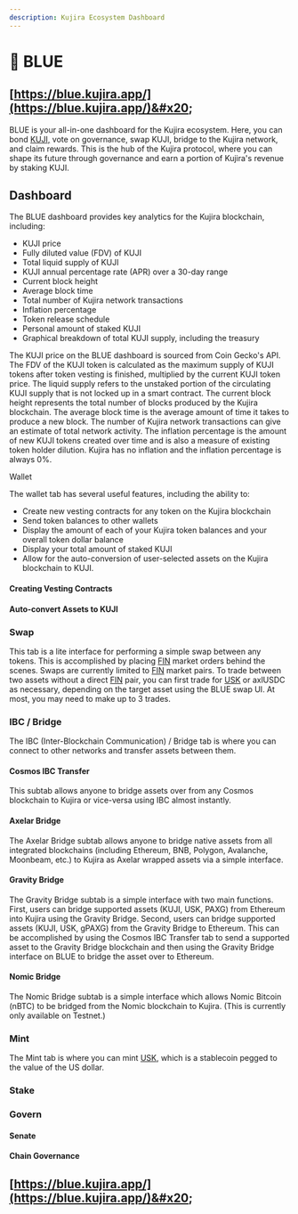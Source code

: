 ```yaml
---
description: Kujira Ecosystem Dashboard
---
```


# 🔷 BLUE

## [https://blue.kujira.app/](https://blue.kujira.app/)&#x20;

BLUE is your all-in-one dashboard for the Kujira ecosystem. Here, you can bond [KUJI,](../../tokenomics/kuji-token/) vote on governance, swap KUJI, bridge to the Kujira network, and claim rewards. This is the hub of the Kujira protocol, where you can shape its future through governance and earn a portion of Kujira's revenue by staking KUJI.

## Dashboard

The BLUE dashboard provides key analytics for the Kujira blockchain, including:

* KUJI price
* Fully diluted value (FDV) of KUJI
* Total liquid supply of KUJI
* KUJI annual percentage rate (APR) over a 30-day range
* Current block height
* Average block time
* Total number of Kujira network transactions
* Inflation percentage
* Token release schedule
* Personal amount of staked KUJI
* Graphical breakdown of total KUJI supply, including the treasury

The KUJI price on the BLUE dashboard is sourced from Coin Gecko's API. The FDV of the KUJI token is calculated as the maximum supply of KUJI tokens after token vesting is finished, multiplied by the current KUJI token price. The liquid supply refers to the unstaked portion of the circulating KUJI supply that is not locked up in a smart contract. The current block height represents the total number of blocks produced by the Kujira blockchain. The average block time is the average amount of time it takes to produce a new block. The number of Kujira network transactions can give an estimate of total network activity. The inflation percentage is the amount of new KUJI tokens created over time and is also a measure of existing token holder dilution. Kujira has no inflation and the inflation percentage is always 0%.

Wallet

The wallet tab has several useful features, including the ability to:

* Create new vesting contracts for any token on the Kujira blockchain
* Send token balances to other wallets
* Display the amount of each of your Kujira token balances and your overall token dollar balance
* Display your total amount of staked KUJI
* Allow for the auto-conversion of user-selected assets on the Kujira blockchain to KUJI.

#### Creating Vesting Contracts

#### Auto-convert Assets to KUJI

### Swap

This tab is a lite interface for performing a simple swap between any tokens. This is accomplished by placing [FIN](../fin/) market orders behind the scenes. Swaps are currently limited to [FIN](../fin/) market pairs. To trade between two assets without a direct [FIN](../fin/) pair, you can first trade for [USK](../usk-stablecoin.md) or axlUSDC as necessary, depending on the target asset using the BLUE swap UI. At most, you may need to make up to 3 trades.

### IBC / Bridge

The IBC (Inter-Blockchain Communication) / Bridge tab is where you can connect to other networks and transfer assets between them.

#### Cosmos IBC Transfer

This subtab allows anyone to bridge assets over from any Cosmos blockchain to Kujira or vice-versa using IBC almost instantly.

#### Axelar Bridge

The Axelar Bridge subtab allows anyone to bridge native assets from all integrated blockchains (including Ethereum, BNB, Polygon, Avalanche, Moonbeam, etc.) to Kujira as Axelar wrapped assets via a simple interface.&#x20;

#### Gravity Bridge

The Gravity Bridge subtab is a simple interface with two main functions. First, users can bridge supported assets (KUJI, USK, PAXG) from Ethereum into Kujira using the Gravity Bridge. Second, users can bridge supported assets (KUJI, USK, gPAXG) from the Gravity Bridge to Ethereum. This can be accomplished by using the Cosmos IBC Transfer tab to send a supported asset to the Gravity Bridge blockchain and then using the Gravity Bridge interface on BLUE to bridge the asset over to Ethereum.

#### Nomic Bridge

The Nomic Bridge subtab is a simple interface which allows Nomic Bitcoin (nBTC) to be bridged from the Nomic blockchain to Kujira. (This is currently only available on Testnet.)&#x20;

### Mint

The Mint tab is where you can mint [USK](../usk-stablecoin.md), which is a stablecoin pegged to the value of the US dollar.

### Stake

### Govern

#### Senate

#### Chain Governance

## [https://blue.kujira.app/](https://blue.kujira.app/)&#x20;
